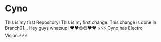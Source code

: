 # Cyno
This is my first Repository!
This is my first change.
This change is done in Branch01...
Hey guys whatsup!
❤❤😊😊❤❤
⚡⚡⚡ Cyno has Electro Vision.⚡⚡⚡
